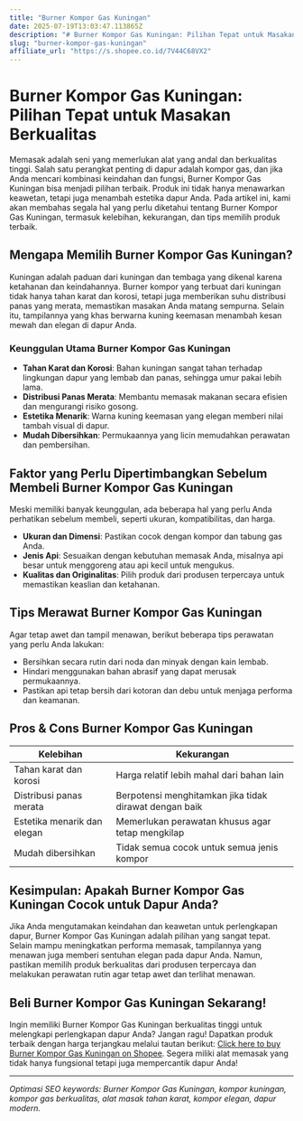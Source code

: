 ```yaml
---
title: "Burner Kompor Gas Kuningan"
date: 2025-07-19T13:03:47.113865Z
description: "# Burner Kompor Gas Kuningan: Pilihan Tepat untuk Masakan Berkualitas..."
slug: "burner-kompor-gas-kuningan"
affiliate_url: "https://s.shopee.co.id/7V44C68VX2"
---
```

# Burner Kompor Gas Kuningan: Pilihan Tepat untuk Masakan Berkualitas

Memasak adalah seni yang memerlukan alat yang andal dan berkualitas tinggi. Salah satu perangkat penting di dapur adalah kompor gas, dan jika Anda mencari kombinasi keindahan dan fungsi, Burner Kompor Gas Kuningan bisa menjadi pilihan terbaik. Produk ini tidak hanya menawarkan keawetan, tetapi juga menambah estetika dapur Anda. Pada artikel ini, kami akan membahas segala hal yang perlu diketahui tentang Burner Kompor Gas Kuningan, termasuk kelebihan, kekurangan, dan tips memilih produk terbaik.

## Mengapa Memilih Burner Kompor Gas Kuningan?

Kuningan adalah paduan dari kuningan dan tembaga yang dikenal karena ketahanan dan keindahannya. Burner kompor yang terbuat dari kuningan tidak hanya tahan karat dan korosi, tetapi juga memberikan suhu distribusi panas yang merata, memastikan masakan Anda matang sempurna. Selain itu, tampilannya yang khas berwarna kuning keemasan menambah kesan mewah dan elegan di dapur Anda.

### Keunggulan Utama Burner Kompor Gas Kuningan

- **Tahan Karat dan Korosi**: Bahan kuningan sangat tahan terhadap lingkungan dapur yang lembab dan panas, sehingga umur pakai lebih lama.
- **Distribusi Panas Merata**: Membantu memasak makanan secara efisien dan mengurangi risiko gosong.
- **Estetika Menarik**: Warna kuning keemasan yang elegan memberi nilai tambah visual di dapur.
- **Mudah Dibersihkan**: Permukaannya yang licin memudahkan perawatan dan pembersihan.

## Faktor yang Perlu Dipertimbangkan Sebelum Membeli Burner Kompor Gas Kuningan

Meski memiliki banyak keunggulan, ada beberapa hal yang perlu Anda perhatikan sebelum membeli, seperti ukuran, kompatibilitas, dan harga.

- **Ukuran dan Dimensi**: Pastikan cocok dengan kompor dan tabung gas Anda.
- **Jenis Api**: Sesuaikan dengan kebutuhan memasak Anda, misalnya api besar untuk menggoreng atau api kecil untuk mengukus.
- **Kualitas dan Originalitas**: Pilih produk dari produsen terpercaya untuk memastikan keaslian dan ketahanan.

## Tips Merawat Burner Kompor Gas Kuningan

Agar tetap awet dan tampil menawan, berikut beberapa tips perawatan yang perlu Anda lakukan:

- Bersihkan secara rutin dari noda dan minyak dengan kain lembab.
- Hindari menggunakan bahan abrasif yang dapat merusak permukaannya.
- Pastikan api tetap bersih dari kotoran dan debu untuk menjaga performa dan keamanan.

## Pros & Cons Burner Kompor Gas Kuningan

| Kelebihan | Kekurangan |
|--------------|--------------|
| Tahan karat dan korosi | Harga relatif lebih mahal dari bahan lain |
| Distribusi panas merata | Berpotensi menghitamkan jika tidak dirawat dengan baik |
| Estetika menarik dan elegan | Memerlukan perawatan khusus agar tetap mengkilap |
| Mudah dibersihkan | Tidak semua cocok untuk semua jenis kompor |

## Kesimpulan: Apakah Burner Kompor Gas Kuningan Cocok untuk Dapur Anda?

Jika Anda mengutamakan keindahan dan keawetan untuk perlengkapan dapur, Burner Kompor Gas Kuningan adalah pilihan yang sangat tepat. Selain mampu meningkatkan performa memasak, tampilannya yang menawan juga memberi sentuhan elegan pada dapur Anda. Namun, pastikan memilih produk berkualitas dari produsen terpercaya dan melakukan perawatan rutin agar tetap awet dan terlihat menawan.

## Beli Burner Kompor Gas Kuningan Sekarang!

Ingin memiliki Burner Kompor Gas Kuningan berkualitas tinggi untuk melengkapi perlengkapan dapur Anda? Jangan ragu! Dapatkan produk terbaik dengan harga terjangkau melalui tautan berikut: [Click here to buy Burner Kompor Gas Kuningan on Shopee](https://s.shopee.co.id/7V44C68VX2). Segera miliki alat memasak yang tidak hanya fungsional tetapi juga mempercantik dapur Anda!

---

*Optimasi SEO keywords: Burner Kompor Gas Kuningan, kompor kuningan, kompor gas berkualitas, alat masak tahan karat, kompor elegan, dapur modern.*
